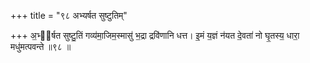 +++
title = "९८ अभ्यर्षत सुष्टुतिम्"

+++
अ॒भ्य᳖र्षत सुष्टु॒तिं गव्य॑मा॒जिम॒स्मासु॑ भ॒द्रा द्रवि॑णानि धत्त। इ॒मं य॒ज्ञं न॑यत दे॒वता॑ नो घृ॒तस्य॒ धारा॒ मधु॑मत्पवन्ते ॥९८ ॥